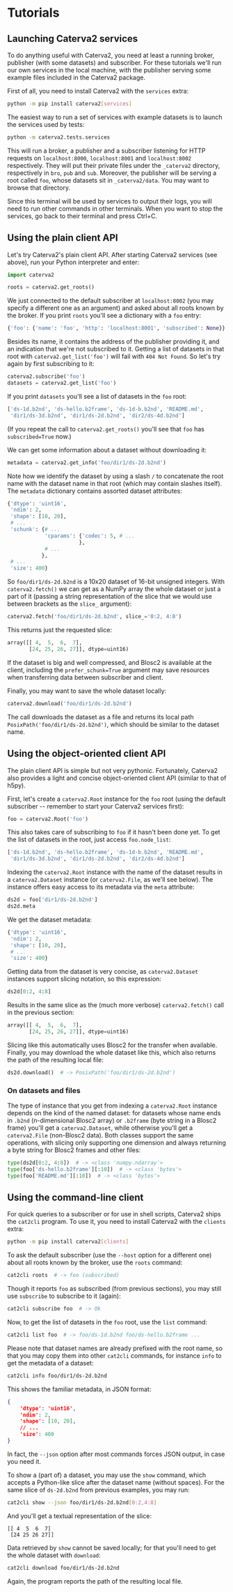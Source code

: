 # Tutorials

## Launching Caterva2 services

To do anything useful with Caterva2, you need at least a running broker, publisher (with some datasets) and subscriber.  For these tutorials we'll run our own services in the local machine, with the publisher serving some example files included in the Caterva2 package.

First of all, you need to install Caterva2 with the `services` extra:

```sh
python -m pip install caterva2[services]
```

The easiest way to run a set of services with example datasets is to launch the services used by tests:

```sh
python -m caterva2.tests.services
```

This will run a broker, a publisher and a subscriber listening for HTTP requests on `localhost:8000`, `localhost:8001` and `localhost:8002` respectively.  They will put their private files under the `_caterva2` directory, respectively in `bro`, `pub` and `sub`.  Moreover, the publisher will be serving a root called `foo`, whose datasets sit in `_caterva2/data`.  You may want to browse that directory.

Since this terminal will be used by services to output their logs, you will need to run other commands in other terminals.  When you want to stop the services, go back to their terminal and press Ctrl+C.

## Using the plain client API

Let's try Caterva2's plain client API.  After starting Caterva2 services (see above), run your Python interpreter and enter:

```python
import caterva2

roots = caterva2.get_roots()
```

We just connected to the default subscriber at `localhost:8002` (you may specify a different one as an argument) and asked about all roots known by the broker.  If you print `roots` you'll see a dictionary with a `foo` entry:

```python
{'foo': {'name': 'foo', 'http': 'localhost:8001', 'subscribed': None}}
```

Besides its name, it contains the address of the publisher providing it, and an indication that we're not subscribed to it.  Getting a list of datasets in that root with `caterva2.get_list('foo')` will fail with `404 Not Found`.  So let's try again by first subscribing to it:

```python
caterva2.subscribe('foo')
datasets = caterva2.get_list('foo')
```

If you print `datasets` you'll see a list of datasets in the `foo` root:

```python
['ds-1d.b2nd', 'ds-hello.b2frame', 'ds-1d-b.b2nd', 'README.md',
 'dir1/ds-3d.b2nd', 'dir1/ds-2d.b2nd', 'dir2/ds-4d.b2nd']
```

(If you repeat the call to `caterva2.get_roots()` you'll see that `foo` has `subscribed=True` now.)

We can get some information about a dataset without downloading it:

```python
metadata = caterva2.get_info('foo/dir1/ds-2d.b2nd')
```

Note how we identify the dataset by using a slash `/` to concatenate the root name with the dataset name in that root (which may contain slashes itself).  The `metadata` dictionary contains assorted dataset attributes:

```python
{'dtype': 'uint16',
 'ndim': 2,
 'shape': [10, 20],
 # ...
 'schunk': {# ...
            'cparams': {'codec': 5, # ...
                       },
            # ...
           },
 # ...
 'size': 400}
```

So `foo/dir1/ds-2d.b2nd` is a 10x20 dataset of 16-bit unsigned integers.  With `caterva2.fetch()` we can get as a NumPy array the whole dataset or just a part of it (passing a string representation of the slice that we would use between brackets as the `slice_` argument):

```python
caterva2.fetch('foo/dir1/ds-2d.b2nd', slice_='0:2, 4:8')
```

This returns just the requested slice:

```python
array([[ 4,  5,  6,  7],
       [24, 25, 26, 27]], dtype=uint16)
```

If the dataset is big and well compressed, and Blosc2 is available at the client, including the `prefer_schunk=True` argument may save resources when transferring data between subscriber and client.

Finally, you may want to save the whole dataset locally:

```python
caterva2.download('foo/dir1/ds-2d.b2nd')
```

The call downloads the dataset as a file and returns its local path `PosixPath('foo/dir1/ds-2d.b2nd')`, which should be similar to the dataset name.

## Using the object-oriented client API

The plain client API is simple but not very pythonic.  Fortunately, Caterva2 also provides a light and concise object-oriented client API (similar to that of h5py).

First, let's create a `caterva2.Root` instance for the `foo` root (using the default subscriber -- remember to start your Caterva2 services first):

```python
foo = caterva2.Root('foo')
```

This also takes care of subscribing to `foo` if it hasn't been done yet.  To get the list of datasets in the root, just access `foo.node_list`:

```python
['ds-1d.b2nd', 'ds-hello.b2frame', 'ds-1d-b.b2nd', 'README.md',
 'dir1/ds-3d.b2nd', 'dir1/ds-2d.b2nd', 'dir2/ds-4d.b2nd']
```

Indexing the `caterva2.Root` instance with the name of the dataset results in a `caterva2.Dataset` instance (or `caterva2.File`, as we'll see below).  The instance offers easy access to its metadata via the `meta` attribute:

```python
ds2d = foo['dir1/ds-2d.b2nd']
ds2d.meta
```

We get the dataset metadata:

```python
{'dtype': 'uint16',
 'ndim': 2,
 'shape': [10, 20],
 # ...
 'size': 400}
```

Getting data from the dataset is very concise, as `caterva2.Dataset` instances support slicing notation, so this expression:

```python
ds2d[0:2, 4:8]
```

Results in the same slice as the (much more verbose) `caterva2.fetch()` call in the previous section:

```python
array([[ 4,  5,  6,  7],
       [24, 25, 26, 27]], dtype=uint16)
```

Slicing like this automatically uses Blosc2 for the transfer when available.  Finally, you may download the whole dataset like this, which also returns the path of the resulting local file:

```python
ds2d.download()  # -> PosixPath('foo/dir1/ds-2d.b2nd')
```

### On datasets and files

The type of instance that you get from indexing a `caterva2.Root` instance depends on the kind of the named dataset: for datasets whose name ends in `.b2nd` (n-dimensional Blosc2 array) or `.b2frame` (byte string in a Blosc2 frame) you'll get a `caterva2.Dataset`, while otherwise you'll get a `caterva2.File` (non-Blosc2 data).  Both classes support the same operations, with slicing only supporting one dimension and always returning a byte string for Blosc2 frames and other files:

```python
type(ds2d[0:2, 4:8])  # -> <class 'numpy.ndarray'>
type(foo['ds-hello.b2frame'][:10])  # -> <class 'bytes'>
type(foo['README.md'][:10])  # -> <class 'bytes'>
```

## Using the command-line client

For quick queries to a subscriber or for use in shell scripts, Caterva2 ships the `cat2cli` program.  To use it, you need to install Caterva2 with the `clients` extra:

```sh
python -m pip install caterva2[clients]
```

To ask the default subscriber (use the `--host` option for a different one) about all roots known by the broker, use the `roots` command:

```sh
cat2cli roots  # -> foo (subscribed)
```

Though it reports `foo` as subscribed (from previous sections), you may still use `subscribe` to subscribe to it (again):

```sh
cat2cli subscribe foo  # -> Ok
```

Now, to get the list of datasets in the `foo` root, use the `list` command:

```sh
cat2cli list foo  # -> foo/ds-1d.b2nd foo/ds-hello.b2frame ...
```

Please note that dataset names are already prefixed with the root name, so that you may copy them into other `cat2cli` commands, for instance `info` to get the metadata of a dataset:

```sh
cat2cli info foo/dir1/ds-2d.b2nd
```

This shows the familiar metadata, in JSON format:

```json
{
    'dtype': 'uint16',
    'ndim': 2,
    'shape': [10, 20],
    // ...
    'size': 400
}
```

In fact, the `--json` option after most commands forces JSON output, in case you need it.

To show a (part of) a dataset, you may use the `show` command, which accepts a Python-like slice after the dataset name (without spaces).  For the same slice of `ds-2d.b2nd` from previous examples, you may run:

```sh
cat2cli show --json foo/dir1/ds-2d.b2nd[0:2,4:8]
```

And you'll get a textual representation of the slice:

```
[[ 4  5  6  7]
 [24 25 26 27]]
```

Data retrieved by `show` cannot be saved locally; for that you'll need to get the whole dataset with `download`:

```sh
cat2cli download foo/dir1/ds-2d.b2nd
```

Again, the program reports the path of the resulting local file.
